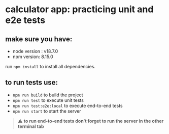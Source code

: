 # calculator app: practicing unit and e2e tests

## make sure you have:
* node version : v18.7.0
* npm version: 8.15.0

run `npm install` to install all dependencies.

## to run tests use:
* `npm run build` to build the project
* `npm run test` to execute unit tests
* `npm run test:e2e:local` to execute end-to-end tests
* `npm run start` to start the server

> ⚠️ **to run end-to-end tests don't forget to run the server in the other terminal tab**
